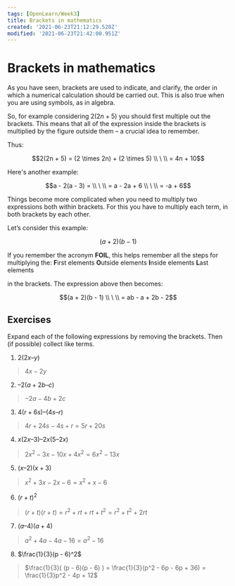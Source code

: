 ```yaml
---
tags: [OpenLearn/Week3]
title: Brackets in mathematics
created: '2021-06-23T21:12:29.520Z'
modified: '2021-06-23T21:42:00.951Z'
---
```


# Brackets in mathematics

As you have seen, brackets are used to indicate, and clarify, the order in which a numerical calculation should be carried out. This is also true when you are using symbols, as in algebra.

So, for example considering $2(2n + 5)$ you should first multiple out the brackets. This means that all of the expression inside the brackets is multiplied by the figure outside them – a crucial idea to remember.

Thus:

$$2(2n + 5) = (2 \times 2n) + (2 \times 5) \\ \ \\
= 4n + 10$$

Here's another example:

$$a - 2(a - 3) =  \\ \ \\
= a - 2a + 6 \\ \ \\
= -a + 6$$

Things become more complicated when you need to multiply two expressions both within brackets. For this you have to multiply each term, in both brackets by each other.

Let’s consider this example:

$$(a + 2)(b - 1)$$

If you remember the acronym **FOIL**, this helps remember all the steps for multiplying the:
**F**irst elements
**O**utside elements
**I**nside elements
**L**ast elements

in the brackets. The expression above then becomes:

$$(a + 2)(b - 1) \\ \ \\
= ab - a + 2b - 2$$

## Exercises

Expand each of the following expressions by removing the brackets. Then (if possible) collect like terms.

1) $2(2x – y)$
> $4x - 2y$

2) $–2(a + 2b – c)$
> $-2a -4b + 2c$

3) $4(r + 6s) – (4s – r)$
> $4r + 24s - 4s + r = 5r + 20s$

4) $x(2x – 3) – 2x(5 – 2x)$
> $2x^2 - 3x - 10x + 4x^2 = 6x^2 - 13x$

5) $(x – 2)(x + 3)$
>  $x^2 + 3x - 2x -6 = x^2 + x -6$

6) $(r+t)^2$
> $(r + t)(r + t) = r^2 + rt + rt + t^2 = r^2 + t^2 + 2rt$

7) $(a – 4)(a + 4)$
> $a^2 + 4a -4a -16 = a^2 -16$

8) $\frac{1}{3}(p - 6)^2$
> $\frac{1}{3}( (p - 6)(p - 6) ) = \frac{1}{3}(p^2 - 6p - 6p + 36) = \frac{1}{3}p^2 - 4p + 12$





